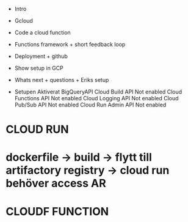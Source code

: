 - Intro

- Gcloud

- Code a cloud function

- Functions framework + short feedback loop

- Deployment + github

- Show setup in GCP

- Whats next + questions + Eriks setup

- Setupen
    Aktiverat BigQueryAPI
    Cloud Build API
    Not enabled
    Cloud Functions API
    Not enabled
    Cloud Logging API
    Not enabled
    Cloud Pub/Sub API
    Not enabled
    Cloud Run Admin API
    Not enabled



# CLOUD RUN

# dockerfile -> build -> flytt till artifactory registry -> cloud run behöver access AR

# CLOUDF FUNCTION

#
